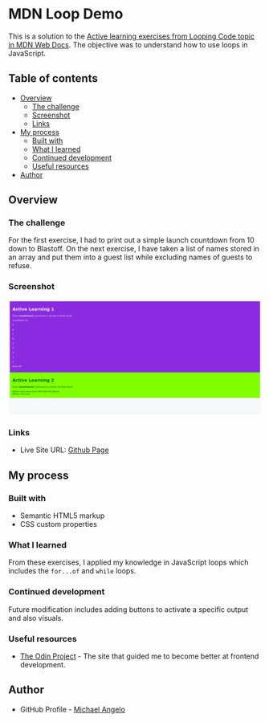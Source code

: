 # MDN Loop Demo

This is a solution to the [Active learning exercises from Looping Code topic in MDN Web Docs](https://developer.mozilla.org/en-US/docs/Learn/JavaScript/Building_blocks/Looping_code). The objective was to understand how to use loops in JavaScript.

## Table of contents

- [Overview](#overview)
  - [The challenge](#the-challenge)
  - [Screenshot](#screenshot)
  - [Links](#links)
- [My process](#my-process)
  - [Built with](#built-with)
  - [What I learned](#what-i-learned)
  - [Continued development](#continued-development)
  - [Useful resources](#useful-resources)
- [Author](#author)

## Overview

### The challenge

For the first exercise, I had to print out a simple launch countdown from 10 down to Blastoff. On the next exercise, I have taken a list of names stored in an array and put them into a guest list while excluding names of guests to refuse.

### Screenshot

![Final Output Screenshot](./images/screenshot.png)

### Links

- Live Site URL: [Github Page](https://code-mma.github.io/mdn-loop/)

## My process

### Built with

- Semantic HTML5 markup
- CSS custom properties

### What I learned

From these exercises, I applied my knowledge in JavaScript loops which includes the ```for...of``` and ```while``` loops.

### Continued development

Future modification includes adding buttons to activate a specific output and also visuals.

### Useful resources

- [The Odin Project](https://www.theodinproject.com) - The site that guided me to become better at frontend development.

## Author

- GitHub Profile - [Michael Angelo](https://github.com/code-mma)